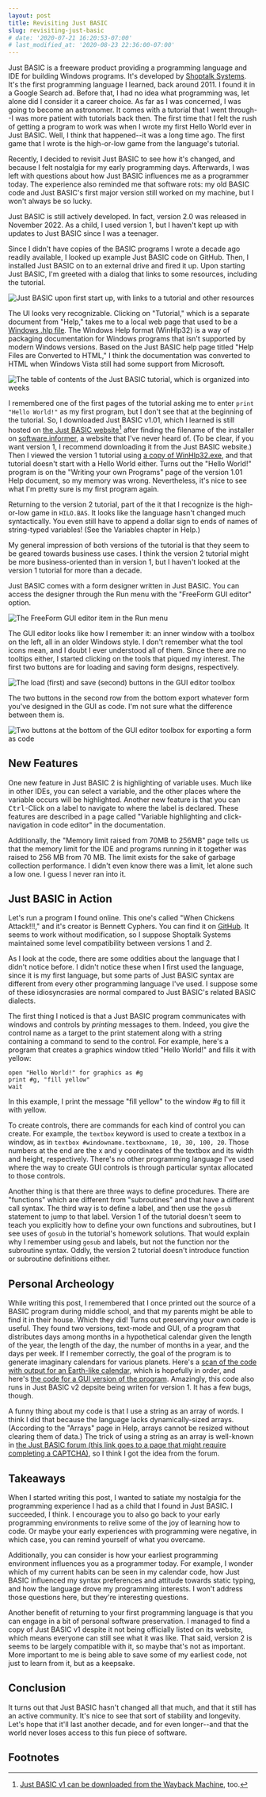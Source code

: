 ```yaml
---
layout: post
title: Revisiting Just BASIC
slug: revisiting-just-basic
# date: '2020-07-21 16:20:53-07:00'
# last_modified_at: '2020-08-23 22:36:00-07:00'
---
```


Just BASIC is a freeware product providing a programming language and IDE for
building Windows programs. It's developed by [Shoptalk
Systems](https://justbasic.com/aboutus.html). It's the first programming
language I learned, back around 2011. I found it in a Google Search ad. Before
that, I had no idea what programming was, let alone did I consider it a career
choice. As far as I was concerned, I was going to become an astronomer. It comes
with a tutorial that I went through--I was more patient with tutorials back
then. The first time that I felt the rush of getting a program to work was when
I wrote my first Hello World ever in Just BASIC. Well, I think that happened--it
was a long time ago. The first game that I wrote is the high-or-low game from
the language's tutorial.

Recently, I decided to revisit Just BASIC to see how it's changed, and because I
felt nostalgia for my early programming days. Afterwards, I was left with
questions about how Just BASIC influences me as a programmer today. The
experience also reminded me that software rots: my old BASIC code and Just
BASIC's first major version still worked on my machine, but I won't always be
so lucky.

Just BASIC is
still actively developed. In fact, version 2.0 was released in November 2022. As
a child, I used version 1, but I haven't kept up with updates to Just BASIC
since I was a teenager.

Since I didn't have copies of the BASIC programs I wrote a decade ago readily
available, I looked up example Just BASIC code on GitHub. Then, I installed Just
BASIC on to an external drive and fired it up. Upon starting Just BASIC, I'm
greeted with a dialog that links to some resources, including the tutorial.

![Just BASIC upon first start up, with links to a tutorial and other
resources](/assets/revisiting-just-basic/just-basic-start.png)

The UI looks very recognizable. Clicking on "Tutorial," which is a separate
document from "Help," takes me to a local web page that used to be a [Windows
.hlp
file](https://support.microsoft.com/en-us/topic/error-opening-help-in-windows-based-programs-feature-not-included-or-help-not-supported-3c841463-d67c-6062-0ee7-1a149da3973b).
The Windows Help format (WinHlp32) is a way of packaging documentation for
Windows programs that isn't supported by modern Windows versions. Based on the
Just BASIC help page titled "Help Files are Converted to HTML," I think the
documentation was converted to HTML when Windows Vista still had some support
from Microsoft.

![The table of contents of the Just BASIC tutorial, which is organized into
weeks](/assets/revisiting-just-basic/tutorial-toc.png)

I remembered one of the first pages of the tutorial asking me to enter `print
"Hello World!"` as my first program, but I don't see that at the beginning of
the tutorial. So, I downloaded Just BASIC v1.01, which I learned is still hosted
on [the Just BASIC
website](https://justbasic.com/jbwin101.exe)[^just-basic-archived] after finding
the filename of the installer on
[software.informer](https://just-basic.software.informer.com/download/), a
website that I've never heard of. (To be clear, if you want version 1, I
recommend downloading it from the Just BASIC website.) Then I viewed the version
1 tutorial using [a copy of
WinHlp32.exe](https://raxsoft.com/raxccm/software_mirrors.php?pid=1&progid=13),
and that tutorial doesn't start with a Hello World either. Turns out the "Hello
World!" program is on the "Writing your own Programs" page of the version 1.01
Help document, so my memory was wrong. Nevertheless, it's nice to see what I'm
pretty sure is my first program again.

[^just-basic-archived]:
    [Just BASIC v1 can be downloaded from the Wayback
    Machine](https://web.archive.org/web/20060815024630/http://www.justbasic.com/jbwin101.exe),
    too.

Returning to the version 2 tutorial, part of the it that I recognize is the
high-or-low game in `HILO.BAS`. It looks like the language hasn't changed much
syntactically. You even still have to append a dollar sign to ends of names of
string-typed variables! (See the Variables chapter in Help.)

My general impression of both versions of the tutorial is that they seem to be
geared towards business use cases. I think the version 2 tutorial might be more
business-oriented than in version 1, but I haven't looked at the version 1
tutorial for more than a decade.

Just BASIC comes with a form designer written in Just BASIC. You can access the
designer through the Run menu with the "FreeForm GUI editor" option.

![The FreeForm GUI editor item in the Run
menu](/assets/revisiting-just-basic/free-form-gui-run-menu.png)

The GUI editor looks like how I remember it: an inner window with a toolbox on
the left, all in an older Windows style. I don't remember what the tool icons
mean, and I doubt I ever understood all of them. Since there are no tooltips
either, I started clicking on the tools that piqued my interest. The first two
buttons are for loading and saving form designs, respectively.

![The load (first) and save (second) buttons in the GUI editor
toolbox](/assets/revisiting-just-basic/load-and-save-form.jpg)

The two buttons in the second row from the bottom export whatever form you've
designed in the GUI as code. I'm not sure what the difference between them is.

![Two buttons at the bottom of the GUI editor toolbox for exporting a form as
code](/assets/revisiting-just-basic/export-form.jpg)

## New Features

One new feature in Just BASIC 2 is highlighting of variable uses. Much like in
other IDEs, you can select a variable, and the other places where the variable
occurs will be highlighted. Another new feature is that you can
<kbd>Ctrl</kbd>-Click on a label to navigate to where the label is
declared. These features are described in a page called "Variable highlighting
and click-navigation in code editor" in the documentation.

Additionally, the "Memory limit raised from 70MB to 256MB" page tells us that
the memory limit for the IDE and programs running in it together was raised to
256 MB from 70 MB. The limit exists for the sake of garbage collection
performance. I didn't even know there was a limit, let alone such a low one. I
guess I never ran into it.

## Just BASIC in Action

Let's run a program I found online. This one's called "When Chickens Attack!!!,"
and it's creator is Bennett Cyphers. You can find it on
[GitHub](https://github.com/bcyphers/justBASIC). It seems to work without
modification, so I suppose Shoptalk Systems maintained some level compatibility
between versions 1 and 2.

As I look at the code, there are some oddities about the language that I didn't
notice before. I didn't notice these when I first used the language, since it is
my first language, but some parts of Just BASIC syntax are different from every
other programming language I've used. I suppose some of these idiosyncrasies are
normal compared to Just BASIC's related BASIC dialects.

The first thing I noticed is that a Just BASIC program communicates with windows
and controls by *printing* messages to them. Indeed, you give the control name
as a target to the print statement along with a string containing a command to
send to the control. For example, here's a program that creates a graphics
window titled "Hello World!" and fills it with yellow:

```basic
open "Hello World!" for graphics as #g
print #g, "fill yellow"
wait
```

In this example, I print the message "fill yellow" to the window #g to fill it
with yellow.

To create controls, there are commands for each kind of control you can create.
For example, the `textbox` keyword is used to create a textbox in a window, as
in `textbox #windowname.textboxname, 10, 30, 100, 20`. Those numbers at the end
are the x and y coordinates of the textbox and its width and height,
respectively. There's no other programming language I've used where the way to
create GUI controls is through particular syntax allocated to those controls.

Another thing is that there are three ways to define procedures. There are
"functions" which are different from "subroutines" and that have a different
call syntax. The third way is to define a label, and then use the `gosub`
statement to jump to that label. Version 1 of the tutorial doesn't seem to teach
you explicitly how to define your own functions and subroutines, but I see uses
of `gosub` in the tutorial's homework solutions. That would explain why I
remember using `gosub` and labels, but not the function nor the subroutine
syntax. Oddly, the version 2 tutorial doesn't introduce function or subroutine
definitions either.

## Personal Archeology

While writing this post, I remembered that I once printed out the source of a
BASIC program during middle school, and that my parents might be able to find it
in their house. Which they did! Turns out preserving your own code is useful.
They found two versions, text-mode and GUI, of a program that distributes days
among months in a hypothetical calendar given the length of the year, the length
of the day, the number of months in a year, and the days per week. If I remember
correctly, the goal of the program is to generate imaginary calendars for
various planets. Here's a [scan of the code with output for an Earth-like
calendar](/assets/revisiting-just-basic/calendar-basic-ocr.pdf), which is
hopefully in order, and here's [the code for a GUI version of the
program](/assets/revisiting-just-basic/calendar-gui.bas). Amazingly, this code
also runs in Just BASIC v2 depsite being writen for version 1. It has a few
bugs, though.

A funny thing about my code is that I use a string as an array of words. I think
I did that because the language lacks dynamically-sized arrays. (According to
the "Arrays" page in Help, arrays cannot be resized without clearing them of
data.) The trick of using a string as an array is well-known in [the Just BASIC
forum (this link goes to a page that might require completing a
CAPTCHA)](https://justbasiccom.proboards.com/search/results?captcha_id=captcha_search&what_exact_phrase=dynamic+array),
so I think I got the idea from the forum.

## Takeaways

When I started writing this post, I wanted to satiate my nostalgia for the
programming experience I had as a child that I found in Just BASIC. I succeeded,
I think. I encourage you to also go back to your early programming environments
to relive some of the joy of learning how to code. Or maybe your early
experiences with programming were negative, in which case, you can remind
yourself of what you overcame.

Additionally, you can consider is how your earliest programming environment
influences you as a programmer today. For example, I wonder which of my current
habits can be seen in my calendar code, how Just BASIC influenced my syntax
preferences and attitude towards static typing, and how the language drove my
programming interests. I won't address those questions here, but they're
interesting questions.

<!-- I won't address those questions because want to finish the article. -->

Another benefit of returning to your first programming language is that you can
engage in a bit of personal software preservation. I managed to find a copy of
Just BASIC v1 despite it not being officially listed on its website, which means
everyone can still see what it was like. That said, version 2 is seems to be
largely compatible with it, so maybe that's not as important. More important to
me is being able to save some of my earliest code, not just to learn from it,
but as a keepsake.

## Conclusion

It turns out that Just BASIC hasn't changed all that much, and that it still has
an active community. It's nice to see that sort of stability and longevity.
Let's hope that it'll last another decade, and for even longer--and that the
world never loses access to this fun piece of software.

## Footnotes
